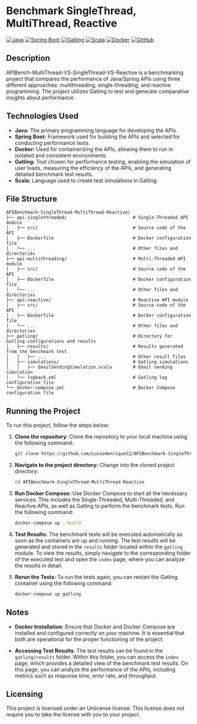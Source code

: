 # Benchmark SingleThread, MultiThread, Reactive

[![Java](https://img.shields.io/badge/java-22.0.2-blue.svg)](https://www.java.com/)
[![Spring Boot](https://img.shields.io/badge/spring--boot-v3.3.3-brightgreen.svg)](https://spring.io/projects/spring-boot)
[![Gatling](https://img.shields.io/badge/gatling-3.2.1-orange.svg)](https://gatling.io/)
[![Scala](https://img.shields.io/badge/scala-2.12-red.svg)](https://www.scala-lang.org/)
[![Docker](https://img.shields.io/badge/docker-27.0.3-2396ED.svg)](https://www.docker.com/)
[![GitHub](https://img.shields.io/badge/github-repo-success.svg)](https://github.com/LucasHenriqueSZ/APIBenchmark-SingleThread-MultiThread-Reactive)

## Description

APIBench-MultiThread-VS-SingleThread-VS-Reactive is a benchmarking project that compares the performance of Java/Spring
APIs using three different approaches: multithreading, single-threading, and reactive programming. The project utilizes
Gatling to test and generate comparative insights about performance.

## Technologies Used

- **Java:** The primary programming language for developing the APIs.
- **Spring Boot:** Framework used for building the APIs and selected for conducting performance tests.
- **Docker:** Used for containerizing the APIs, allowing them to run in isolated and consistent environments.
- **Gatling:** Tool chosen for performance testing, enabling the simulation of user loads, measuring the efficiency of
  the APIs, and generating detailed benchmark test results.
- **Scala:** Language used to create test simulations in Gatling.

## File Structure

    APIBenchmark-SingleThread-MultiThread-Reactive/
    ├── api-singlethreaded/                         # Single-Threaded API module
    │   ├── src/                                    # Source code of the API
    │   ├── Dockerfile                              # Docker configuration file
    │   └── ...                                     # Other files and directories
    ├── api-multithreading/                         # Multi-Threaded API module
    │   ├── src/                                    # Source code of the API
    │   ├── Dockerfile                              # Docker configuration file
    │   └── ...                                     # Other files and directories
    ├── api-reactive/                               # Reactive API module
    │   ├── src/                                    # Source code of the API
    │   ├── Dockerfile                              # Docker configuration file
    │   └── ...                                     # Other files and directories
    ├── gatling/                                    # Directory for Gatling configurations and results
    │   ├── results/                                # Results generated from the benchmark test
    │   │   ├── ...                                 # Other result files
    │   ├── simulations/                            # Gatling simulations
    │   │   ├── EmailSendingSimulation.scala        # Email sending simulation
    │   └── logback.xml                             # Gatling log configuration file
    └── docker-compose.yml                          # Docker Compose configuration file

## Running the Project

To run this project, follow the steps below:

1. **Clone the repository**:
   Clone the repository to your local machine using the following command:

   ```bash
   git clone https://github.com/LucasHenriqueSZ/APIBenchmark-SingleThread-MultiThread-Reactive

2. **Navigate to the project directory:**
   Change into the cloned project directory:

    ````bash
    cd APIBenchmark-SingleThread-MultiThread-Reactive

3. **Run Docker Compose:**
   Use Docker Compose to start all the necessary services. This includes the Single-Threaded,
   Multi-Threaded, and Reactive APIs, as well as Gatling to perform the benchmark tests. Run the following command:

    ````bash
    docker-compose up --build

4. **Test Results:**
   The benchmark tests will be executed automatically as soon as the containers are up and running.
   The test results will be generated and stored in the `results` folder located within the `gatling` module. To view
   the results, simply navigate to the corresponding folder of the executed test and open the `index` page, where you
   can analyze the results in detail.

5. **Rerun the Tests:**
   To run the tests again, you can restart the Gatling container using the following command:

    ````bash
    docker-compose up gatling

## Notes

- **Docker Installation**: Ensure that Docker and Docker Compose are installed and configured correctly on your machine.
  It is essential that both are operational for the proper functioning of the project.


- **Accessing Test Results**: The test results can be found in the `gatling/results` folder. Within this folder, you can
  access the `index` page, which provides a detailed view of the benchmark test results. On this page, you can analyze
  the performance of the APIs, including metrics such as response time, error rate, and throughput.

## Licensing

This project is licensed under an Unlicense license. This license does not require you to take the license with you to
your project.
